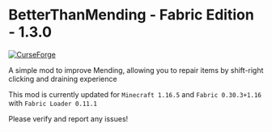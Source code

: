 BetterThanMending - Fabric Edition - 1.3.0
=========
[![ CurseForge](http://cf.way2muchnoise.eu/264738.svg)](https://minecraft.curseforge.com/projects/better-than-mending)

A simple mod to improve Mending, allowing you to repair items by shift-right clicking and draining experience

This mod is currently updated for `Minecraft 1.16.5` and `Fabric 0.30.3+1.16` with `Fabric Loader 0.11.1`

Please verify and report any issues!
